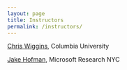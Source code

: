```yaml
---
layout: page
title: Instructors
permalink: /instructors/
---
```


[Chris Wiggins](http://www.columbia.edu/~chw2), Columbia University

[Jake Hofman](http://jakehofman.com), Microsoft Research NYC
